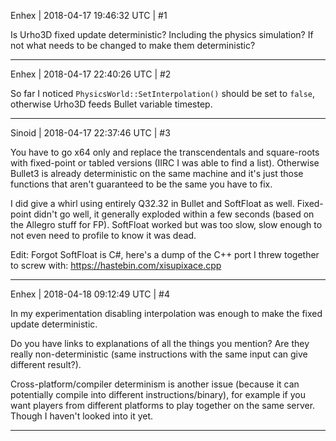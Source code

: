 Enhex | 2018-04-17 19:46:32 UTC | #1

Is Urho3D fixed update deterministic? Including the physics simulation?
If not what needs to be changed to make them deterministic?

-------------------------

Enhex | 2018-04-17 22:40:26 UTC | #2

So far I noticed `PhysicsWorld::SetInterpolation()` should be set to `false`, otherwise Urho3D feeds Bullet variable timestep.

-------------------------

Sinoid | 2018-04-17 22:37:46 UTC | #3

You have to go x64 only and replace the transcendentals and square-roots with fixed-point or tabled versions (IIRC I was able to find a list). Otherwise Bullet3 is already deterministic on the same machine and it's just those functions that aren't guaranteed to be the same you have to fix.

I did give a whirl using entirely Q32.32 in Bullet and SoftFloat as well. Fixed-point didn't go well, it generally exploded within a few seconds (based on the Allegro stuff for FP). SoftFloat worked but was too slow, slow enough to not even need to profile to know it was dead.

Edit: Forgot SoftFloat is C#, here's a dump of the C++ port I threw together to screw with: https://hastebin.com/xisupixace.cpp

-------------------------

Enhex | 2018-04-18 09:12:49 UTC | #4

In my experimentation disabling interpolation was enough to make the fixed update deterministic.

Do you have links to explanations of all the things you mention? Are they really non-deterministic (same instructions with the same input can give different result?).

Cross-platform/compiler determinism is another issue (because it can potentially compile into different instructions/binary), for example if you want players from different platforms to play together on the same server. Though I haven't looked into it yet.

-------------------------

